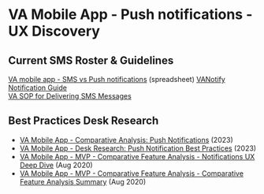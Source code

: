# VA Mobile App - Push notifications - UX Discovery

## Current SMS Roster & Guidelines
[VA mobile app - SMS vs Push notifications](https://docs.google.com/spreadsheets/d/15II0OsOnKQrqr-5DQiCNa5MQq9qN2vhANVpU0yOzGf0/edit#gid=0)  (spreadsheet)
[VANotify Notification Guide](https://github.com/department-of-veterans-affairs/va.gov-team/blob/master/products/va-notify/notification-guide.md#vanotify-notification-guide)  
[VA SOP for Delivering SMS Messages](https://github.com/department-of-veterans-affairs/va.gov-team/blob/master/products/va-notify/VA%20SOP%20for%20Delivering%20SMS%20Messages%20v1.0.pdf)  



## Best Practices Desk Research
- [VA Mobile App - Comparative Analysis: Push Notifications](https://github.com/department-of-veterans-affairs/va.gov-team/blob/master/products/va-mobile-app/features/Push%20Notifications/discovery/push-notification-comparative-analysis-2023.md) (2023)
- [VA Mobile App - Desk Research: Push Notification Best Practices](https://github.com/department-of-veterans-affairs/va.gov-team/blob/master/products/va-mobile-app/features/Push%20Notifications/discovery/push-notification-best-practices.md) (2023)
- [VA Mobile App - MVP - Comparative Feature Analysis - Notifications UX Deep Dive](https://github.com/department-of-veterans-affairs/va.gov-team/blob/master/products/va-mobile-app/ux-research/comparative-feature-analysis/notifications-deep-dive.md) (Aug 2020)  
- [VA Mobile App - MVP - Comparative Feature Analysis - Comparative Feature Analysis Summary](https://github.com/department-of-veterans-affairs/va.gov-team/blob/master/products/va-mobile-app/ux-research/comparative-feature-analysis/summary.md) (Aug 2020)
